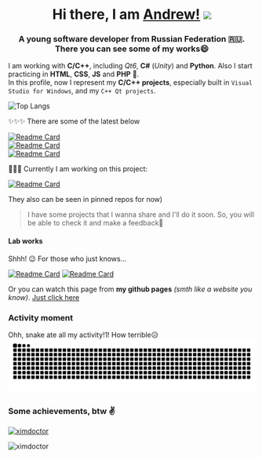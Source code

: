 <!--
**xImDoctor/xImDoctor** is a ✨ _special_ ✨ repository because its `README.md` (this file) appears on your GitHub profile.

Here are some ideas to get you started:

- 🔭 I’m currently working on ...
- 🌱 I’m currently learning ...
- 👯 I’m looking to collaborate on ...
- 🤔 I’m looking for help with ...
- 💬 Ask me about ...
- 📫 How to reach me: ...
- 😄 Pronouns: ...
- ⚡ Fun fact: ...
-->

<h1 align="center">Hi there, I am <a href="https://ximdoctor.github.io">Andrew!</a>
<img src="https://github.com/blackcater/blackcater/raw/main/images/Hi.gif" height="32"/>
</h1>
<h3 align="center">A young software developer from Russian Federation 🇷🇺.<br>There you can see some of my works😄</h3>


I am working with __C/C++__, including _Qt6_, __C#__ (_Unity_) and __Python__. Also I start practicing in __HTML__, __CSS__, __JS__ and __PHP__ 🤔.  
In this profile, now I represent my __C/C++ projects__, especially built in ```Visual Studio for Windows```, and my ```C++ Qt projects```. 


![Top Langs](https://github-readme-stats.vercel.app/api/top-langs/?username=xImDoctor&langs_count=8&hide=html&theme=radical)

✨✨✨ There are some of the latest below

[![Readme Card](https://github-readme-stats.vercel.app/api/pin/?username=xImDoctor&repo=SnakeConsoleGame&theme=radical)](https://github.com/xImDoctor/SnakeConsoleGame)
<br>
[![Readme Card](https://github-readme-stats.vercel.app/api/pin/?username=xImDoctor&repo=GuessTheWordGame&theme=radical)](https://github.com/xImDoctor/GuessTheWordGame)
<br>
[![Readme Card](https://github-readme-stats.vercel.app/api/pin/?username=xImDoctor&repo=docVector&theme=radical)](https://github.com/xImDoctor/docVector) 


🌱🌱🌱 Сurrently I am working on this project:

[![Readme Card](https://github-readme-stats.vercel.app/api/pin/?username=xImDoctor&repo=eat-the-letter&theme=radical)](https://github.com/xImDoctor/eat-the-letter)

They also can be seen in pinned repos for now)
> I have some projects that I wanna share and I'll do it soon. So, you will be able to check it and make a feedback💬

#### Lab works 
Shhh! 😉 For those who just knows... 

[![Readme Card](https://github-readme-stats.vercel.app/api/pin/?username=xImDoctor&repo=html-css-js-labs&theme=radical)](https://github.com/xImDoctor/html-css-js-labs) 
[![Readme Card](https://github-readme-stats.vercel.app/api/pin/?username=xImDoctor&repo=php-labs&theme=radical)](https://github.com/xImDoctor/php-labs) 

Or you can watch this page from **my github pages** *(smth like a website you know)*. [Just click here](https://ximdoctor.github.io)

### Activity moment
Ohh, snake ate all my activity!1! How terrible😥
<img src="https://raw.githubusercontent.com/xImDoctor/xImDoctor/output/github-contribution-grid-snake-dark.svg" alt="snake" />


### Some achievements, btw ✌️
<p align="left"> <a href="https://github.com/ryo-ma/github-profile-trophy"><img src="https://github-profile-trophy.vercel.app/?username=ximdoctor&theme=onestar&no-frame=true&rank=SECRET,SSS,SS,S,AAA,AA,A,B,C" alt="ximdoctor" /></a> </p>

<p align="left"> <img src="https://komarev.com/ghpvc/?username=ximdoctor&label=Profile%20views&color=0e75b6&style=flat" alt="ximdoctor" /> </p>


